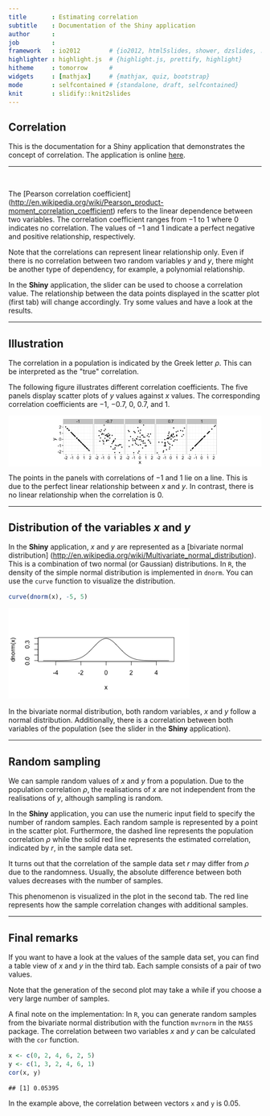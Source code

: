 ```yaml
---
title       : Estimating correlation
subtitle    : Documentation of the Shiny application
author      : 
job         : 
framework   : io2012        # {io2012, html5slides, shower, dzslides, ...}
highlighter : highlight.js  # {highlight.js, prettify, highlight}
hitheme     : tomorrow      # 
widgets     : [mathjax]     # {mathjax, quiz, bootstrap}
mode        : selfcontained # {standalone, draft, selfcontained}
knit        : slidify::knit2slides
---
```


## Correlation

This is the documentation for a Shiny application that demonstrates the 
concept of correlation. The application is online
[here](http://test.com).

<hr>
<br>

The [Pearson correlation coefficient]
(http://en.wikipedia.org/wiki/Pearson_product-moment_correlation_coefficient) 
refers to the linear dependence
between two variables. The correlation coefficient ranges from $-1$ to $1$
where $0$ indicates no correlation. The values of $-1$ and $1$ indicate a
perfect negative and positive relationship, respectively.

<!---
For two random variables, $x$ and $y$, the correlation coefficient $\rho$ of
a population is defined as 
$$\rho = \frac{\mathrm{cov}(x,y)}{\sigma_x \sigma_y},$$
where $\mathrm{cov}(x,y)$ is the [covariance]
(http://en.wikipedia.org/wiki/Covariance) of the two variables. 
Furthermore, $\sigma_x$ and $\sigma_y$ represent the [standard deviations]
(http://en.wikipedia.org/wiki/Standard_deviation) of $x$ and $y$,
respectively. Standard deviation indicates the amount of variation in
a data set.
-->

Note that the correlations can represent linear relationship only. Even if
there is no correlation between two random variables $y$ and $y$, there
might be another type of dependency, for example, a polynomial relationship.

In the **Shiny** application, the slider can be used to choose a correlation 
value. The relationship between the data points displayed in the scatter plot
(first tab) will change accordingly. Try some values and have a look at the 
results.

---

## Illustration

The correlation in a population is indicated by the Greek letter $\rho$.
This can be interpreted as the "true" correlation.

The following figure illustrates different correlation coefficients.
The five panels display scatter plots of $y$ values against $x$ values.
The corresponding correlation coefficients are $-1$, $-0.7$, $0$, $0.7$, and
$1$.

<img src="assets/fig/unnamed-chunk-1.png" title="plot of chunk unnamed-chunk-1" alt="plot of chunk unnamed-chunk-1" style="display: block; margin: auto;" />

The points in the panels with correlations of $-1$ and $1$ lie on a line.
This is due to the perfect linear relationship between $x$ and $y$.
In contrast, there is no linear relationship when the correlation is $0$.

---

## Distribution of the variables $x$ and $y$

In the **Shiny** application, $x$ and $y$ are represented as a [bivariate
normal distribution]
(http://en.wikipedia.org/wiki/Multivariate_normal_distribution). This is a 
combination of two normal (or Gaussian) distributions. In `R`, the density
of the simple normal distribution is implemented in `dnorm`. You can use the
`curve` function to visualize the distribution.


```r
curve(dnorm(x), -5, 5)
```

![plot of chunk unnamed-chunk-2](assets/fig/unnamed-chunk-2.png) 

In the bivariate normal distribution, both random variables, $x$ and $y$ 
follow a normal distribution. Additionally, there is a  correlation between
both variables of the population (see the slider in the **Shiny** application). 

---

## Random sampling

We can sample random values of $x$ and $y$ from a population. Due to
the population correlation $\rho$, the realisations of $x$ are not
independent from the realisations of $y$, although sampling is random.

In the **Shiny** application, you can use the numeric input field to specify
the number of random samples. Each random sample is represented by a point
in the scatter plot. Furthermore, the dashed line represents the population
correlation $\rho$ while the solid red line represents the estimated 
correlation, indicated by $r$, in the sample data set.

It turns out that the correlation of the sample data set $r$ 
may differ from $\rho$ due to the randomness. Usually, the absolute 
difference between both values decreases with the number of samples.

This phenomenon is visualized in the plot in the second tab. The red line 
represents how the sample correlation changes with additional samples.

---

## Final remarks

If you want to have a look at the values of the sample data set, you can 
find a table view of $x$ and $y$ in the third tab. Each sample consists
of a pair of two values.

Note that the generation of the second plot may take a while if you
choose a very large number of samples.

A final note on the implementation: In `R`, you can generate random samples
from the bivariate normal distribution with the function `mvrnorm` in the 
`MASS` package. The correlation between two variables $x$ and $y$ can be 
calculated with the `cor` function.


```r
x <- c(0, 2, 4, 6, 2, 5)
y <- c(1, 3, 2, 4, 6, 1)
cor(x, y)
```

```
## [1] 0.05395
```

In the example above, the correlation between vectors `x` and `y` is 
0.05.





